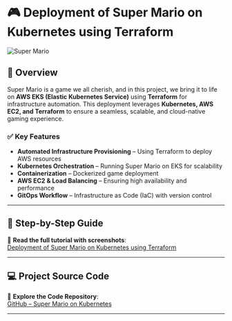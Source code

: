 # 🎮 Deployment of Super Mario on Kubernetes using Terraform  

![Super Mario](https://imgur.com/rC4Qe8g.png)  

## 📌 Overview  

Super Mario is a game we all cherish, and in this project, we bring it to life on **AWS EKS (Elastic Kubernetes Service)** using **Terraform** for infrastructure automation. This deployment leverages **Kubernetes, AWS EC2, and Terraform** to ensure a seamless, scalable, and cloud-native gaming experience.  

### ✅ Key Features  

- **Automated Infrastructure Provisioning** – Using Terraform to deploy AWS resources  
- **Kubernetes Orchestration** – Running Super Mario on EKS for scalability  
- **Containerization** – Dockerized game deployment  
- **AWS EC2 & Load Balancing** – Ensuring high availability and performance  
- **GitOps Workflow** – Infrastructure as Code (IaC) with version control  

---

## 📖 Step-by-Step Guide  

📌 **Read the full tutorial with screenshots**:  
[Deployment of Super Mario on Kubernetes using Terraform](https://blog.prodevopsguy.xyz/deployment-of-super-mario-on-kubernetes-using-terraform)  

---

## 💻 Project Source Code  

🔗 **Explore the Code Repository**:  
[GitHub – Super Mario on Kubernetes](https://github.com/NotHarshhaa/Deployment-of-super-Mario-on-Kubernetes-using-terraform)  

---


